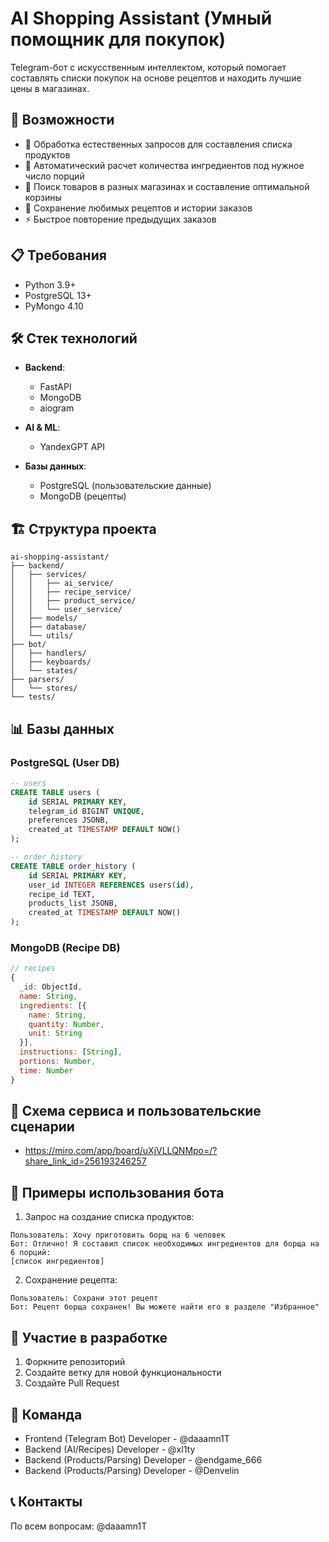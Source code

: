 # AI Shopping Assistant (Умный помощник для покупок)

Telegram-бот с искусственным интеллектом, который помогает составлять списки покупок на основе рецептов и находить лучшие цены в магазинах.

## 🚀 Возможности

- 📝 Обработка естественных запросов для составления списка продуктов
- 🧮 Автоматический расчет количества ингредиентов под нужное число порций
- 🏪 Поиск товаров в разных магазинах и составление оптимальной корзины
- 💾 Сохранение любимых рецептов и истории заказов
- ⚡ Быстрое повторение предыдущих заказов

## 📋 Требования

- Python 3.9+
- PostgreSQL 13+
- PyMongo 4.10

## 🛠 Стек технологий

- **Backend**: 
  - FastAPI
  - MongoDB
  - aiogram

- **AI & ML**:
  - YandexGPT API
  
- **Базы данных**:
  - PostgreSQL (пользовательские данные)
  - MongoDB (рецепты)

## 🏗 Структура проекта

```
ai-shopping-assistant/
├── backend/
│   ├── services/
│   │   ├── ai_service/
│   │   ├── recipe_service/
│   │   ├── product_service/
│   │   └── user_service/
│   ├── models/
│   ├── database/
│   └── utils/
├── bot/
│   ├── handlers/
│   ├── keyboards/
│   └── states/
├── parsers/
│   └── stores/
└── tests/
```

## 📊 Базы данных

### PostgreSQL (User DB)
```sql
-- users
CREATE TABLE users (
    id SERIAL PRIMARY KEY,
    telegram_id BIGINT UNIQUE,
    preferences JSONB,
    created_at TIMESTAMP DEFAULT NOW()
);

-- order_history
CREATE TABLE order_history (
    id SERIAL PRIMARY KEY,
    user_id INTEGER REFERENCES users(id),
    recipe_id TEXT,
    products_list JSONB,
    created_at TIMESTAMP DEFAULT NOW()
);
```

### MongoDB (Recipe DB)
```javascript
// recipes
{
  _id: ObjectId,
  name: String,
  ingredients: [{
    name: String,
    quantity: Number,
    unit: String
  }],
  instructions: [String],
  portions: Number,
  time: Number
}
```

## 🗾 Схема сервиса и пользовательские сценарии
- https://miro.com/app/board/uXjVLLQNMpo=/?share_link_id=256193246257

## 🤖 Примеры использования бота

1. Запрос на создание списка продуктов:
```
Пользователь: Хочу приготовить борщ на 6 человек
Бот: Отлично! Я составил список необходимых ингредиентов для борща на 6 порций:
[список ингредиентов]
```

2. Сохранение рецепта:
```
Пользователь: Сохрани этот рецепт
Бот: Рецепт борща сохранен! Вы можете найти его в разделе "Избранное"
```

## 🤝 Участие в разработке

1. Форкните репозиторий
2. Создайте ветку для новой функциональности
3. Создайте Pull Request

## 👥 Команда

- Frontend (Telegram Bot) Developer - @daaamn1T
- Backend (AI/Recipes) Developer - @xl1ty
- Backend (Products/Parsing) Developer - @endgame_666
- Backend (Products/Parsing) Developer - @Denvelin

## 📞 Контакты

По всем вопросам: @daaamn1T
